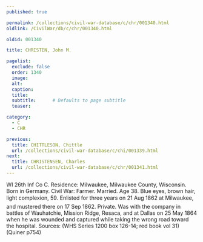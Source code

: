 ```yaml
---
published: true

permalink: /collections/civil-war-database/c/chr/001340.html
oldlink: /CivilWar/db/c/chr/001340.html

oldid: 001340

title: CHRISTEN, John M.

pagelist:
  exclude: false
  order: 1340
  image: 
  alt:
  caption:
  title:
  subtitle:      # Defaults to page subtitle
  teaser:

category: 
  - C 
  - CHR

previous:
  title: CHITTLESON, Chittle
  url: /collections/civil-war-database/c/chi/001339.html  
next:
  title: CHRISTENSEN, Charles
  url: /collections/civil-war-database/c/chr/001341.html   
---
```

WI 26th Inf Co C. Residence: Milwaukee, Milwaukee County, Wisconsin. Born in Germany. Civil War: Farmer. Married. Age 38. Blue eyes, brown hair, light complexion, 5&#146;9&#148;. Enlisted for three years on 21 Aug 1862 at Milwaukee, and mustered there on 17 Sep 1862. Private. Was with the company in battles of Wauhatchie, Mission Ridge, Resaca, and at Dallas on 25 May 1864 when he was wounded and captured while taking the wrong road toward the hospital. Sources: (WHS Series 1200 box 126-14; red book vol 31) (Quiner p754)